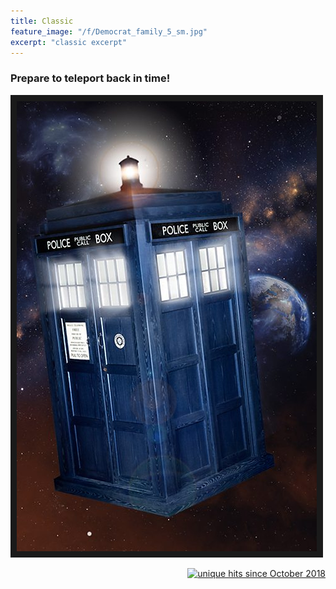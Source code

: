 ```yaml
---
title: Classic
feature_image: "/f/Democrat_family_5_sm.jpg"
excerpt: "classic excerpt"
---
```


### Prepare to teleport back in time!
<a href="/classic_2004"
 target="_blank"><img src="/f/tardis.jpg"
 alt="Back to 2004" width="480" height="720" border="10" /></a>

<p align="right">
<a href="http://www.hitwebcounter.com">
<img src="http://hitwebcounter.com/counter/counter.php?page=6998019&style=0006&nbdigits=4&type=ip&initCount=0" title="unique hits since October 2018" border="0"></a>
